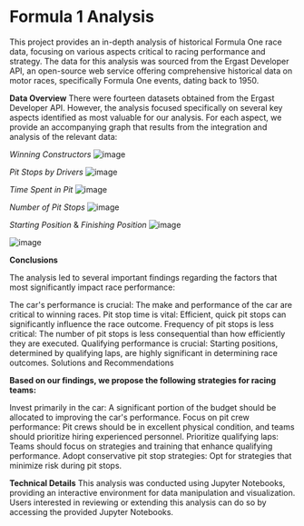# Formula 1 Analysis
This project provides an in-depth analysis of historical Formula One race data, focusing on various aspects critical to racing performance and strategy. The data for this analysis was sourced from the Ergast Developer API, an open-source web service offering comprehensive historical data on motor races, specifically Formula One events, dating back to 1950.

**Data Overview**
There were  fourteen datasets obtained from the Ergast Developer API. However, the analysis focused  specifically on several key aspects identified as most valuable for our analysis. For each aspect, we provide an accompanying graph that results from the integration and analysis of the relevant data:

*Winning Constructors*
![image](https://github.com/DiegoKalush42/Formula-1-Analysis/assets/147668013/de08a1ef-b4b6-42e8-911b-7e776a50f52b)

*Pit Stops by Drivers*
![image](https://github.com/DiegoKalush42/Formula-1-Analysis/assets/147668013/0c139cf5-bae5-44b5-8f41-83460b744e50)

*Time Spent in Pit*
![image](https://github.com/DiegoKalush42/Formula-1-Analysis/assets/147668013/bdc3bb64-edad-406a-9729-c818f49df7fb)

*Number of Pit Stops*
![image](https://github.com/DiegoKalush42/Formula-1-Analysis/assets/147668013/d98c4c6a-d414-44ae-b7cc-32ba352f28b3)


*Starting Position*  & *Finishing Position*
![image](https://github.com/DiegoKalush42/Formula-1-Analysis/assets/147668013/522f341f-43f1-40e1-bb61-eaa0c10ea141)

![image](https://github.com/DiegoKalush42/Formula-1-Analysis/assets/147668013/f823653f-fe10-4f59-bbfa-e0b12478f615)

**Conclusions**

The analysis led to several important findings regarding the factors that most significantly impact race performance:

The car's performance is crucial: The make and performance of the car are critical to winning races.
Pit stop time is vital: Efficient, quick pit stops can significantly influence the race outcome.
Frequency of pit stops is less critical: The number of pit stops is less consequential than how efficiently they are executed.
Qualifying performance is crucial: Starting positions, determined by qualifying laps, are highly significant in determining race outcomes.
Solutions and Recommendations

**Based on our findings, we propose the following strategies for racing teams:**

Invest primarily in the car: A significant portion of the budget should be allocated to improving the car's performance.
Focus on pit crew performance: Pit crews should be in excellent physical condition, and teams should prioritize hiring experienced personnel.
Prioritize qualifying laps: Teams should focus on strategies and training that enhance qualifying performance.
Adopt conservative pit stop strategies: Opt for strategies that minimize risk during pit stops.

**Technical Details**
This analysis was conducted using Jupyter Notebooks, providing an interactive environment for data manipulation and visualization. Users interested in reviewing or extending this analysis can do so by accessing the provided Jupyter Notebooks.

